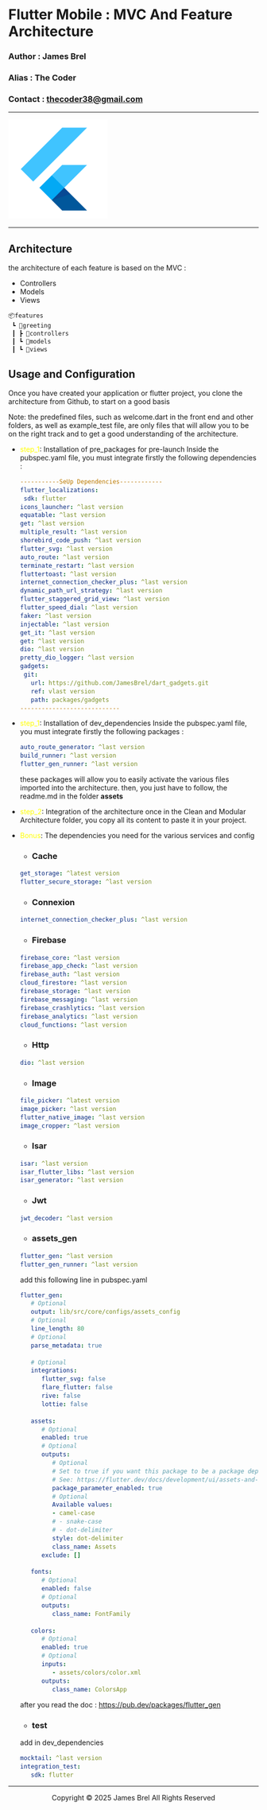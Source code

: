 # Flutter Mobile : MVC And Feature Architecture

### Author : James Brel

### Alias : The Coder

### Contact : thecoder38@gmail.com
---

<img src="img/flutter.png" alt="logo" width="200" height="200">

---
## Architecture 
   the architecture of each feature is based on the MVC :
   - Controllers
   - Models
   - Views

```
📦features
 ┗ 📂greeting
 ┃ ┣ 📂controllers
 ┃ ┗ 📂models
 ┃ ┗ 📂views
```

## Usage and Configuration

Once you have created your application or flutter project, you clone the architecture from Github, to start on a good basis

Note: 
the predefined files, such as welcome.dart in the front end and other folders, as well as example_test file, are only files that will allow you to be on the right track and to get a good understanding of the architecture.

 - <span style="color:yellow">step_1</span>: Installation of pre_packages for pre-launch
    Inside the pubspec.yaml file, you must integrate firstly the following dependencies : 

   ```yaml
   -----------SeUp Dependencies------------
   flutter_localizations:
    sdk: flutter
   icons_launcher: ^last version
   equatable: ^last version
   get: ^last version
   multiple_result: ^last version
   shorebird_code_push: ^last version
   flutter_svg: ^last version
   auto_route: ^last version
   terminate_restart: ^last version
   fluttertoast: ^last version
   internet_connection_checker_plus: ^last version
   dynamic_path_url_strategy: ^last version
   flutter_staggered_grid_view: ^last version
   flutter_speed_dial: ^last version
   faker: ^last version
   injectable: ^last version
   get_it: ^last version
   get: ^last version
   dio: ^last version
   pretty_dio_logger: ^last version
   gadgets:
    git:
      url: https://github.com/JamesBrel/dart_gadgets.git
      ref: vlast version
      path: packages/gadgets
   ----------------------------
   ```
 - <span style="color:yellow">step_1</span>: Installation of dev_dependencies
    Inside the pubspec.yaml file, you must integrate firstly the following packages :

   ```yaml
   auto_route_generator: ^last version
   build_runner: ^last version
   flutter_gen_runner: ^last version
   ```
    these packages will allow you to easily activate the various files imported into the architecture.
    then, you just have to follow, the readme.md in the folder **assets**

- <span style="color:yellow">step_2</span>: Integration of the architecture
   once in the Clean and Modular Architecture folder, you copy all its content to paste it in your project.

- <span style="color:yellow">Bonus</span>: The dependencies you need for the various services and config

   - ### Cache
   ```yaml
   get_storage: ^latest version
   flutter_secure_storage: ^last version
   ```
   - ### Connexion
   ```yaml
   internet_connection_checker_plus: ^last version
   ```
   - ### Firebase
   ```yaml
   firebase_core: ^last version
   firebase_app_check: ^last version
   firebase_auth: ^last version
   cloud_firestore: ^last version
   firebase_storage: ^last version
   firebase_messaging: ^last version
   firebase_crashlytics: ^last version
   firebase_analytics: ^last version
   cloud_functions: ^last version
   ```
   - ### Http
   ```yaml
   dio: ^last version
   ```
   - ### Image
   ```yaml
   file_picker: ^latest version
   image_picker: ^last version
   flutter_native_image: ^last version
   image_cropper: ^last version
   ```
   - ### Isar
   ```yaml
   isar: ^last version 
   isar_flutter_libs: ^last version
   isar_generator: ^last version
   ```
   - ### Jwt
   ```yaml
   jwt_decoder: ^last version
   ```
   - ### assets_gen
   ```yaml
   flutter_gen: ^last version
   flutter_gen_runner: ^last version
   ```
   add this following line in 
   pubspec.yaml
   ```yaml
   flutter_gen:
      # Optional
      output: lib/src/core/configs/assets_config
      # Optional
      line_length: 80
      # Optional
      parse_metadata: true

      # Optional
      integrations:
         flutter_svg: false
         flare_flutter: false
         rive: false
         lottie: false

      assets:
         # Optional
         enabled: true
         # Optional
         outputs:
            # Optional
            # Set to true if you want this package to be a package dependency
            # See: https://flutter.dev/docs/development/ui/assets-and-images#from-packages
            package_parameter_enabled: true
            # Optional
            Available values:
            - camel-case
            # - snake-case
            # - dot-delimiter
            style: dot-delimiter
            class_name: Assets
         exclude: []

      fonts:
         # Optional
         enabled: false
         # Optional
         outputs:
            class_name: FontFamily

      colors:
         # Optional
         enabled: true
         # Optional
         inputs:
            - assets/colors/color.xml
         outputs:
            class_name: ColorsApp
   ```
   after you read the doc : https://pub.dev/packages/flutter_gen

   - ### test
   add in dev_dependencies
   ```yaml
   mocktail: ^last version
   integration_test:
      sdk: flutter
   ```

---
<p style="text-align: center"> Copyright &copy; 2025 James Brel All Rights Reserved</p>      